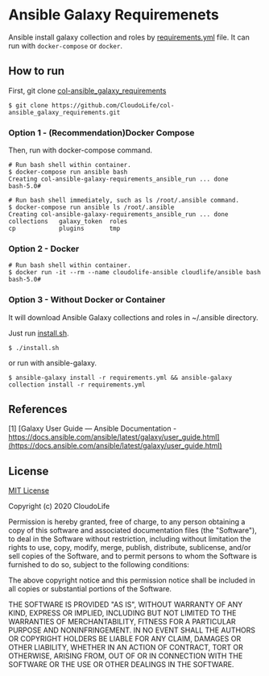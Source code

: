 # Ansible Galaxy Requiremenets

Ansible install galaxy collection and roles by [requirements.yml](./requirements.yml) file. It can run with `docker-compose` or `docker`.

## How to run

First, git clone [col-ansible_galaxy_requirements](./)

```shell
$ git clone https://github.com/CloudoLife/col-ansible_galaxy_requirements.git
```

### Option 1 - (Recommendation)Docker Compose

Then, run with docker-compose command.

```shell
# Run bash shell within container.
$ docker-compose run ansible bash
Creating col-ansible-galaxy-requirements_ansible_run ... done
bash-5.0# 
```

```shell
# Run bash shell immediately, such as ls /root/.ansible command.
$ docker-compose run ansible ls /root/.ansible
Creating col-ansible-galaxy-requirements_ansible_run ... done
collections   galaxy_token  roles
cp            plugins       tmp
```

### Option 2 - Docker

```shell
# Run bash shell within container.
$ docker run -it --rm --name cloudolife-ansible cloudlife/ansible bash            
bash-5.0#
```

### Option 3 - Without Docker or Container

It will download Ansible Galaxy collections and roles in ~/.ansible directory.

Just run [install.sh](./install.sh).
```shell
$ ./install.sh
```

or run with ansible-galaxy.

```shell
$ ansible-galaxy install -r requirements.yml && ansible-galaxy collection install -r requirements.yml
```

## References

[1] [Galaxy User Guide — Ansible Documentation - https://docs.ansible.com/ansible/latest/galaxy/user_guide.html](https://docs.ansible.com/ansible/latest/galaxy/user_guide.html)

## License

[MIT License](./License)

Copyright (c) 2020 CloudoLife

Permission is hereby granted, free of charge, to any person obtaining a copy
of this software and associated documentation files (the "Software"), to deal
in the Software without restriction, including without limitation the rights
to use, copy, modify, merge, publish, distribute, sublicense, and/or sell
copies of the Software, and to permit persons to whom the Software is
furnished to do so, subject to the following conditions:

The above copyright notice and this permission notice shall be included in all
copies or substantial portions of the Software.

THE SOFTWARE IS PROVIDED "AS IS", WITHOUT WARRANTY OF ANY KIND, EXPRESS OR
IMPLIED, INCLUDING BUT NOT LIMITED TO THE WARRANTIES OF MERCHANTABILITY,
FITNESS FOR A PARTICULAR PURPOSE AND NONINFRINGEMENT. IN NO EVENT SHALL THE
AUTHORS OR COPYRIGHT HOLDERS BE LIABLE FOR ANY CLAIM, DAMAGES OR OTHER
LIABILITY, WHETHER IN AN ACTION OF CONTRACT, TORT OR OTHERWISE, ARISING FROM,
OUT OF OR IN CONNECTION WITH THE SOFTWARE OR THE USE OR OTHER DEALINGS IN THE
SOFTWARE.
